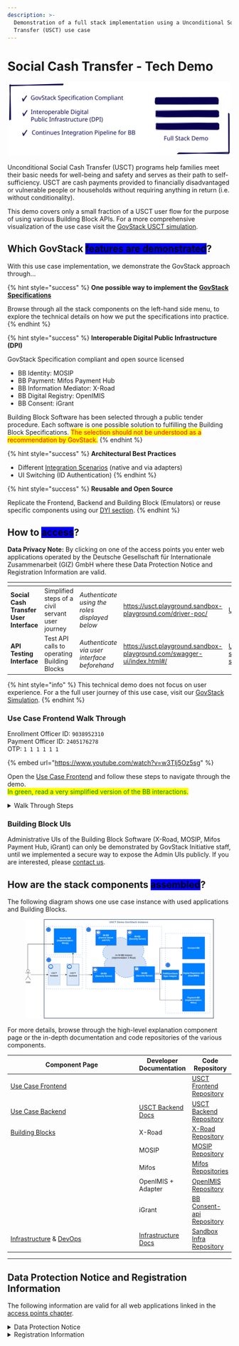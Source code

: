 ```yaml
---
description: >-
  Demonstration of a full stack implementation using a Unconditional Social Cash
  Transfer (USCT) use case
---
```


# Social Cash Transfer - Tech Demo

<img src="../.gitbook/assets/file.excalidraw.svg" alt="" class="gitbook-drawing">

Unconditional Social Cash Transfer (USCT) programs help families meet their basic needs for well-being and safety and serves as their path to self-sufficiency. USCT are cash payments provided to financially disadvantaged or vulnerable people or households without requiring anything in return (i.e. without conditionality).

This demo covers only a small fraction of a USCT user flow for the purpose of using various Building Block APIs. For a more comprehensive visualization of the use case visit the [GovStack USCT simulation](https://www.govstack.global/our-offerings/govspecs/simulation/).

## Which GovStack <mark style="background-color:blue;">features are demonstrated</mark>?

With this use case implementation, we demonstrate the GovStack approach through...

{% hint style="success" %}
**One possible way to implement the** [**GovStack Specifications**](https://govstack.gitbook.io/specification/)

Browse through all the stack components on the left-hand side menu, to explore the technical details on how we put the specifications into practice.
{% endhint %}

{% hint style="success" %}
**Interoperable Digital Public Infrastructure (DPI)**

GovStack Specification compliant and open source licensed

* BB Identity: MOSIP
* BB Payment: Mifos Payment Hub
* BB Information Mediator: X-Road
* BB Digital Registry: OpenIMIS
* BB Consent: iGrant

Building Block Software has been selected through a public tender procedure. Each software is one possible solution to fulfilling the Building Block Specifications. <mark style="color:red;">The selection should not be understood as a recommendation by GovStack.</mark>
{% endhint %}

{% hint style="success" %}
**Architectural Best Practices**

* Different [Integration Scenarios](https://govstack.gitbook.io/specification/architecture-and-nonfunctional-requirements/6-onboarding) (native and via adapters)
* UI Switching (ID Authentication)
{% endhint %}

{% hint style="success" %}
**Reusable and Open Source**

Replicate the Frontend, Backend and Building Block (Emulators) or reuse specific components using our [DYI section](../follow-methodology/diy/).
{% endhint %}

## How to <mark style="background-color:blue;">access</mark>?

**Data Privacy Note:** By clicking on one of the access points you enter web applications operated by the Deutsche Gesellschaft für Internationale Zusammenarbeit (GIZ) GmbH where these Data Protection Notice and Registration Information are valid.

<table data-view="cards"><thead><tr><th></th><th></th><th></th><th data-hidden data-card-target data-type="content-ref"></th><th data-hidden data-card-cover data-type="files"></th></tr></thead><tbody><tr><td><strong>Social Cash Transfer</strong> <br><strong>User Interface</strong></td><td>Simplified steps of a civil servant user journey</td><td><em>Authenticate using the roles displayed below</em></td><td><a href="https://usct.playground.sandbox-playground.com/driver-poc/">https://usct.playground.sandbox-playground.com/driver-poc/</a></td><td><a href="../.gitbook/assets/USCT V2.png">USCT V2.png</a></td></tr><tr><td><strong>API</strong> <br><strong>Testing Interface</strong></td><td>Test API calls to operating Building Blocks</td><td><em>Authenticate via user interface beforehand</em></td><td><a href="https://usct.playground.sandbox-playground.com/swagger-ui/index.html#/">https://usct.playground.sandbox-playground.com/swagger-ui/index.html#/</a></td><td><a href="../.gitbook/assets/USCT-swagger-screenshot.png">USCT-swagger-screenshot.png</a></td></tr></tbody></table>

{% hint style="info" %}
This technical demo does not focus on user experience. For a the full user journey of this use case, visit our [GovStack Simulation](https://www.govstack.global/our-offerings/govspecs/simulation/).
{% endhint %}

### Use Case Frontend Walk Through

Enrollment Officer ID: `9038952310`\
Payment Officer ID: `2405176278`\
OTP: `1 1 1 1 1 1`

{% embed url="https://www.youtube.com/watch?v=w3TIj5Oz5sg" %}

Open the [Use Case Frontend](https://usct.playground.sandbox-playground.com/driver-poc/) and follow these steps to navigate through the demo.\
<mark style="color:green;">In green, read a very simplified version of the BB interactions.</mark>

<details>

<summary>Walk Through Steps</summary>

1. Click "Log in with e-signet"\
   <mark style="color:green;">The user gets forwarded to the UI of the</mark> <mark style="color:green;"></mark>_<mark style="color:green;">Identity BB</mark>_<mark style="color:green;">. Demonstrating UI Switching.</mark>
2. Click "Log-in here" and enter the ID `9038952310` **to login in as Enrollment Officer**
3. Enter `1 1 1 1 1 1` as One Time Password (OTP)
4. As fictional **Enrollment Officer give consent** to using essential personal information (You do not give consent to use your personal data! It is only for demonstration purposes.)\
   <mark style="color:green;">The user gets forwarded back to the</mark> <mark style="color:green;"></mark>_<mark style="color:green;">Use Case Frontend</mark>_ <mark style="color:green;"></mark><mark style="color:green;">with respective role parameters.</mark>
5. **Enter the "Candidate Database"**\
   <mark style="color:green;">The user gets a list of candidates requested by the</mark> <mark style="color:green;"></mark>_<mark style="color:green;">Use Case Backend</mark>_ <mark style="color:green;"></mark><mark style="color:green;">from the</mark> <mark style="color:green;"></mark>_<mark style="color:green;">Registry BB</mark>_ <mark style="color:green;"></mark><mark style="color:green;">channeled through the</mark> <mark style="color:green;"></mark>_<mark style="color:green;">Information Mediator BB</mark>_<mark style="color:green;">.</mark>
6. **Pick a candidate which has given consent or request consent** to using their personal information by clicking that person and "request consent"\
   <mark style="color:green;">The user requests information from the</mark> <mark style="color:green;"></mark>_<mark style="color:green;">Consent BB</mark>_<mark style="color:green;">, if candidates approved the usage of their personal data. If approval has not been given yet, the user triggers the</mark> <mark style="color:green;"></mark>_<mark style="color:green;">Consent BB</mark>_ <mark style="color:green;"></mark><mark style="color:green;">to request approval from the candidate (in this demo, the approval process is mocked and only takes a few seconds).</mark>
7. **Enroll any person** to any available benefit package and **log out.**\
   <mark style="color:green;">The user triggers the</mark> <mark style="color:green;"></mark>_<mark style="color:green;">Use Case Backend</mark>_ <mark style="color:green;"></mark><mark style="color:green;">to request the</mark> <mark style="color:green;"></mark>_<mark style="color:green;">Registry BB</mark>_ <mark style="color:green;"></mark><mark style="color:green;">to change the enrollment status of a candidate to "Beneficiary".</mark>
8. Repeat the log in procedure with the ID `2405176278` **to log in as Payment Officer**\
   <mark style="color:green;">Again, the user gets forwarded through the UI of the</mark> <mark style="color:green;"></mark>_<mark style="color:green;">Identity BB</mark>_<mark style="color:green;">.</mark>
9. Enter the "Beneficiary Database" and mark (check box) a person to **order payment**
10. Confirm Payment Order\
    <mark style="color:green;">The user triggers the</mark> <mark style="color:green;"></mark>_<mark style="color:green;">Use Case Backend</mark>_ <mark style="color:green;"></mark><mark style="color:green;">to request the</mark> <mark style="color:green;"></mark>_<mark style="color:green;">Payment BB</mark>_ <mark style="color:green;"></mark><mark style="color:green;">to issue a payment order. They</mark> <mark style="color:green;"></mark>_<mark style="color:green;">Payment BB</mark>_ <mark style="color:green;"></mark><mark style="color:green;">returns successful execution of the payment.</mark>

View a [sequence diagram describing all API requests between BB](https://github.com/GovStackWorkingGroup/sandbox-usecase-usct-backend/blob/main/docs/main.md) in the developer documentation

</details>

### Building Block UIs

Administrative UIs of the Building Block Software (X-Road, MOSIP, Mifos Payment Hub, iGrant) can only be demonstrated by GovStack Initiative staff, until we implemented a secure way to expose the Admin UIs publicly. If you are interested, please [contact us](https://www.govstack.global/about/contact/).

## How are the stack components <mark style="background-color:blue;">assembled</mark>?

The following diagram shows one use case instance with used applications and Building Blocks.

<figure><img src="../.gitbook/assets/usct-govstack-instance.drawio.png" alt=""><figcaption></figcaption></figure>

For more details, browse through the high-level explanation component page or the in-depth documentation and code repositories of the various components.

<table><thead><tr><th width="283.6548980606663">Component Page</th><th>Developer Documentation</th><th>Code Repository</th></tr></thead><tbody><tr><td><a href="../explore-stack/use-case-frontend.md">Use Case Frontend</a></td><td></td><td><a href="https://github.com/GovStackWorkingGroup/sandbox-playground">USCT Frontend Repository</a></td></tr><tr><td><a href="../explore-stack/use-case-backend.md">Use Case Backend</a></td><td><a href="https://github.com/GovStackWorkingGroup/sandbox-usecase-usct-backend/blob/main/docs/main.md">USCT Backend Docs</a></td><td><a href="https://github.com/GovStackWorkingGroup/sandbox-usecase-usct-backend">USCT Backend Repository</a></td></tr><tr><td><a href="../explore-stack/building-blocks/">Building Blocks</a></td><td>X-Road</td><td><a href="https://github.com/nortal/GovStack-IM-BB-X-Road">X-Road Repository</a></td></tr><tr><td></td><td>MOSIP</td><td><a href="https://github.com/tf-govstack">MOSIP Repository</a></td></tr><tr><td></td><td>Mifos</td><td><a href="https://mifos.gitbook.io/docs/payment-hub-ee/overview/source-code-repositories">Mifos Repositories</a></td></tr><tr><td></td><td>OpenIMIS + Adapter</td><td><a href="https://github.com/GovStackWorkingGroup/sandbox-bb-digital-registries/blob/main/digital-registries/open-imis/docs/1-main.md">OpenIMIS Repository</a></td></tr><tr><td></td><td>iGrant</td><td><a href="https://github.com/decentralised-dataexchange/bb-consent-docs/wiki">BB Consent-api Repository</a></td></tr><tr><td><a href="../explore-stack/infrastructure.md">Infrastructure</a> &#x26; <a href="broken-reference">DevOps</a></td><td><a href="https://github.com/GovStackWorkingGroup/sandbox-infra/blob/main/docs/1-main.md">Infrastructure Docs</a></td><td><a href="https://github.com/GovStackWorkingGroup/sandbox-infra">Sandbox Infra Repository</a></td></tr></tbody></table>

***

## Data Protection Notice and Registration Information

The following information are valid for all web applications linked in the [access points chapter](usct-use-case.md#access-points).

<details>

<summary>Data Protection Notice</summary>

The Deutsche Gesellschaft für Internationale Zusammenarbeit (GIZ) GmbH attaches great importance to responsible and transparent management of personal data.

Below we provide users with information as to

* who they can contact at GIZ on the subject of data protection
* what data is processed when they visit the web application
* what rights they have with respect to us

**Controller and Data Protection Officer**

The responsible body for data processing is the Deutsche Gesellschaft für Internationale Zusammenarbeit (GIZ) GmbH.

Address:\
Friedrich-Ebert-Allee 32 + 36, 53113 Bonn\
Dag-Hammarskjöld-Weg 1–5, 65760 Eschborn

Contact:\
nico.lueck@giz.de

If you have specific questions about the protection of your data, please contact GIZ's data protection officer: datenschutzbeauftragte@giz.de

**General**

GIZ processes personal data exclusively in accordance with the [EU General Data Protection Regulation (GDPR)](https://eur-lex.europa.eu/legal-content/DE/TXT/PDF/?uri=CELEX:32016R0679\&qid=1527147390147\&from=EN) and the [German Federal Data Protection Act (Bundesdatenschutzgesetz, BDSG)](http://www.gesetze-im-internet.de/bdsg\_2018/index.html).\
Personal data are, for example, name, address, email addresses and user behaviour.

GIZ only processes personal data to the extent necessary. Which data is required and processed for which purpose and on what basis is largely determined by the type of service you use or the purpose for which the data is required.

**Cookies**

When you visit a web application, small text files, so-called cookies, are stored on your computer. They are used to make the online presence more user-friendly and effective overall Cookies cannot run programs or infect your computer with viruses.

The GIZ website uses cookies that are automatically deleted as soon as the browser in which the page is displayed is closed (so-called temporary cookies or session cookies). This type of cookie makes it possible to assign different requests from a browser to a session and to recognize the browser when you visit the website again (session ID).

**Collection of personal data when visiting a web application**

When visiting a [web application](usct-use-case.md#access-points), GIZ itself processes only the data that is automatically transmitted by the browser and technically required in order to display the website correctly and to ensure its stability and security. Each time a web application is accessed, the data stored includes, but is not limited to the following:

* Date (The date on which the activity occurred.)
* Time (The time, in coordinated universal time (UTC), at which the activity occurred.)
* Server IP Address (The IP address of the server on which the log file entry was generated.)
* Method (The requested action, for example, a GET method.)
* URI Stem (The target of the action, for example, Default.htm.)
* URI Query (The query, if any that the client was trying to perform. A Universal Resource Identifier (URI) query is necessary only for dynamic pages.)
* Server Port (The server port number that is configured for the service.)
* Client IP Address (The IP address of the client that made the request.)
* User Agent (The browser type that the client used.)
* Referrer (The site that the user last visited. This site provided a link to the current site.)
* HTTP Status (The HTTP status code.)
* Time Taken (The length of time that the action took, in milliseconds.)
* Request Body (The transmitted data for demonstration purposes (e.g. fictional person)

The data in the log file is temporary stored. The log retention time depend on amount of requests, service up time and other factors.

**Further information on the storage and transfer of data:**

GIZ is obliged to store data beyond the time of the visit in order to ensure protection against attacks on the GIZ’s internet infrastructure and the communications technology of the Federal Government (legal basis: Art. 6 (1) (e) GDPR in conjunction with Section 5 BSI Act). In the event of attacks on communications technology, this data is analyzed and used to initiate legal and criminal prosecution.

Data logged when accessing the GIZ's web applications is only transmitted to third parties if there is a legal obligation to do so or if the transmission is necessary for legal or criminal prosecution in the event of attacks on the Federal Government's communications technology. Data will not be passed on in any other cases. This data is not merged with other data sources at GIZ.

**Information on opting out**

Users who do not agree with the described processing of data cannot access the web applications. For technical reasons, opting out is not possible.

**Disclosure to third parties**

GIZ does not pass on personal data to third parties unless it is legally obliged or entitled to do so by law.

**Transfer of data to countries outside Germany**

GIZ does not transfer personal data to third countries. When using social media, the privacy policies of the respective providers apply.

**Duration of data retention**

User data will not be kept any longer than is necessary for the purpose for which it is processed or as required by law.

**IT security of user data**

GIZ accords great importance to protecting personal data. For this reason, technical and organisational security measures ensure that data is protected against accidental and intentional manipulation and unintended erasure as well as unauthorised access. These measures are updated accordingly based on technical developments and adapted continuously in line with the risks.

Visitors to the GIZ website have the right

* To obtain **information** about their data stored by us (Article 15 GDPR)
* To have their data stored by us **rectified** (Article 16 GDPR)
* To have their data stored by us **erased** (Article 17 GDPR)
* To obtain **restriction** of processing of their data stored by us (Article 18 GDPR)
* To **object** to the storage of their data if personal data are processed on the basis of the first sentence of Article 6 (1) 1 f and e GDPR (Article 21 GDPR)
* To receive their personal data in a commonly used and machine-readable format from the controller such that they can be potentially transmitted to another controller (right to **data portability**, Article 20 GDPR).
* To **withdraw** their consent to the extent that the data has been processed on the basis of consent (Article 6 (1) a GDPR). The lawfulness of the processing on the basis of the consent given remains unaffected until receipt of the withdrawal.

Users also have the right in accordance with Article 77 GDPR to **lodge a complaint with the competent data protection supervisory authority**. The competent authority is the Federal Commissioner for Data Protection and Freedom of Information ([BfDI](https://www.bfdi.bund.de/EN/Home/home\_node.html)).

</details>

<details>

<summary>Registration Information</summary>

Deutsche Gesellschaft für Internationale Zusammenarbeit (GIZ) GmbH

**Registered offices**

Bonn and Eschborn\
Germany

Friedrich-Ebert-Allee 32 + 36\
53113 Bonn\
Germany\
T +49 228 44 60-0\
F +49 228 44 60-17 66

Dag-Hammarskjöld-Weg 1 - 5\
65760 Eschborn\
Germany\
T +49 61 96 79-0\
F +49 61 96 79-11 15

E info@giz.de\
I www.giz.de

**Registered at**

Local court (Amtsgericht) Bonn, Germany: HRB 18384\
Local court (Amtsgericht) Frankfurt am Main, Germany: HRB 12394

**VAT no.**

DE 113891176

**Chairperson of the Supervisory Board**

Jochen Flasbarth, State Secretary in the Federal Ministry for Economic Cooperation and Development

**Management Board**

Thorsten Schäfer-Gümbel (Chair)\
Ingrid-Gabriela Hoven (Vice-Chair)\
Anna Sophie Herken

</details>
